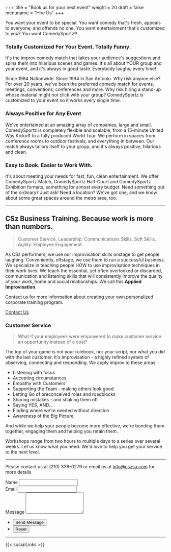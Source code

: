 +++
title = "Book us for your next event"
weight = 20
draft = false
menuname = "Hire Us"
+++

You want your event to be special. You want comedy that's fresh, appeals to everyone, and offends no one. You want entertainment that's customized to you? You want ComedySportz®.

### Totally Customized For Your Event. Totally Funny.

It's the improv comedy match that takes your audience's suggestions and spins them into hilarious scenes and games. It's all about YOUR group and your event, and it's always in good taste. Everybody laughs, every time!

Since 1984 Nationwide. Since 1994 in San Antonio. Why risk anyone else?
For over 20 years, we've been the preferred comedy match for events, meetings, conventions, conferences and more. Why risk hiring a stand-up whose material might not click with your group? ComedySportz is customized to your event so it works every single time.

### Always Positive for Any Event

We've entertained at an amazing array of companies, large and small. ComedySportz is completely flexible and scalable, from a 15-minute United Way Kickoff to a fully produced World Tour. We perform in spaces from conference rooms to outdoor festivals, and everything in between. Our match always tailors itself to your group, and it's always positive, hilarious and clean.

### Easy to Book. Easier to Work With.

It's about meeting your needs for fast, fun, clean entertainment.
We offer ComedySportz Match, ComedySportz Half-Court and ComedySportz Exhibition formats, something for almost every budget. Need something out of the ordinary? Just ask! Need a location? We've got one, and we know about some great spaces around the metro area, too.

---

## CSz Business Training. Because work is more than numbers.

> Customer Service. Leadership. Communications Skills. Soft Skills. Agility. Employee Engagement.


As CSz performers, we use our improvisation skills onstage to get people laughing. Conveniently, offstage, we use them to run a successful business. We specialize in teaching people HOW to use improvisation techniques in their work lives. We teach the essential, yet often overlooked or discarded, communication and listening skills that will consistently improve the quality of your work, home and social relationships. We call this **Applied Improvisation**.

Contact us for more information about creating your own personalized corporate training program.  

<a href="/#contact" class="button special">Contact Us</a>

### Customer Service

> What if your employees were empowered to make customer service an opportunity instead of a cost?

The top of your game is not your rulebook, nor your script, nor what you did with the last customer. It's improvisation - a highly refined system of observing, connecting and responding.
We apply improv to these areas:

- Listening with focus
- Accepting circumstances
- Empathy with Customers
- Supporting the Team - making others look good
- Letting Go of preconceived roles and roadblocks
- Sharing mistakes - and shaking them off
- Saying YES, AND...
- Finding where we're needed without direction
- Awareness of the Big Picture

And while we help your people become more effective, we're bonding them together, engaging them and helping you retain them.

Workshops range from two hours to multiple days to a series over several weeks.  Let us know what you need.  We'd love to help you get your service to the next level.

---

Please contact us at (210) 338-0279 or email us at <a href="mailto:info@cszsa.com">info@cszsa.com</a> for more details

<form action="//formspree.io/info@cszsa.com"
      method="POST">
	<div class="field half first">
		<label for="name">Name</label>
		<input type="text" name="name" id="name" />
	</div>
	<div class="field half">
		<label for="email">Email</label>
		<input type="text" name="email" id="email" />
	</div>
	<div class="field">
		<label for="message">Message</label>
		<textarea name="message" id="message" rows="4"></textarea>
	</div>
	<ul class="actions">
		<li><input type="submit" value="Send Message" class="special" /></li>
		<li><input type="reset" value="Reset" /></li>
	</ul>
</form>

---

{{< socialLinks >}}
